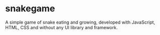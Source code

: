 # snakegame
A simple game of snake eating and growing, developed with JavaScript, HTML, CSS and without any UI library and framework.

